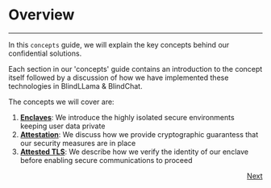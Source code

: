 # Overview
________________________________________________________

In this `concepts` guide, we will explain the key concepts behind our confidential solutions.

Each section in our 'concepts' guide contains an introduction to the concept itself followed by a discussion of how we have implemented these technologies in BlindLLama & BlindChat.

The concepts we will cover are:

  1. [**Enclaves**](./enclaves.md): We introduce the highly isolated secure environments keeping user data private
  2. [**Attestation**](./attesation.md): We discuss how we provide cryptographic guarantess that our security measures are in place
  3. [**Attested TLS**](./TPMs.md): We describe how we verify the identity of our enclave before enabling secure communications to proceed

<div style="text-align: right;">
  <a href="../enclaves" class="btn">Next</a>
</div>